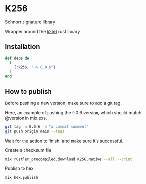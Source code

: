 # K256

Schnorr signature library

Wrapper around the [k256](https://crates.io/crates/k256) rust library

## Installation

```elixir
def deps do
  [
    {:k256, "~> 0.0.6"}
  ]
end
```

## How to publish

Before pushing a new version, make sure to add a git tag.

Here, an example of pushing the 0.0.6 version, which should match @version in mix.exs.

```bash
git tag -a 0.0.6 -m "a commit comment"
git push origin main --tags
```

Wait for the [action](https://github.com/RooSoft/k256/actions) to finish, and make sure it's successful.

Create a checksum file

```bash
mix rustler_precompiled.download K256.Native --all --print
```

Publish to hex

```bash
mix hex.publish
```